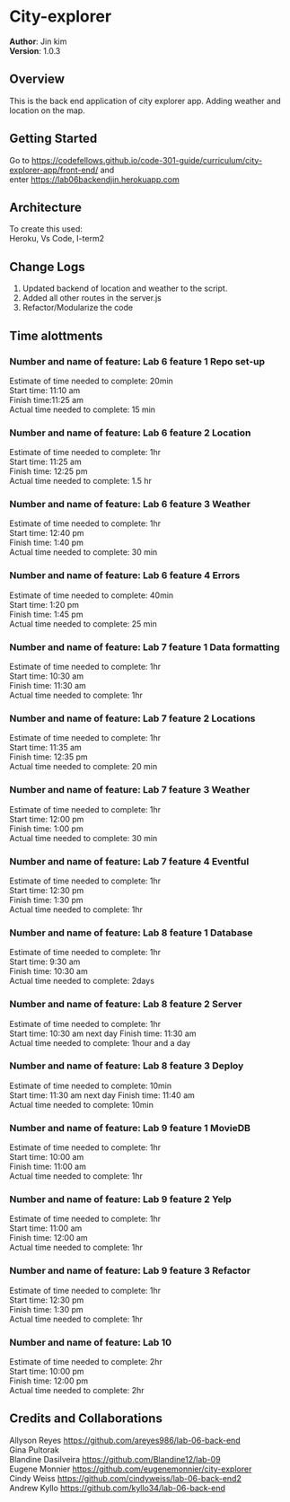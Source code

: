 # City-explorer  

**Author**: Jin kim  
**Version**: 1.0.3   

## Overview  
This is the back end application of city explorer app. Adding weather and location on the map.  

## Getting Started  
Go to https://codefellows.github.io/code-301-guide/curriculum/city-explorer-app/front-end/ and  
enter https://lab06backendjin.herokuapp.com 

## Architecture  
To create this used:  
Heroku, Vs Code, I-term2  
  
## Change Logs   
1. Updated backend of location and weather to the script.
2. Added all other routes in the server.js
3. Refactor/Modularize the code
 
## Time alottments
### Number and name of feature: Lab 6 feature 1 Repo set-up  
Estimate of time needed to complete: 20min  
Start time: 11:10 am  
Finish time:11:25 am  
Actual time needed to complete: 15 min  

### Number and name of feature: Lab 6 feature 2 Location  
Estimate of time needed to complete: 1hr  
Start time: 11:25 am  
Finish time: 12:25 pm  
Actual time needed to complete: 1.5 hr  

### Number and name of feature: Lab 6 feature 3 Weather  
Estimate of time needed to complete: 1hr  
Start time: 12:40 pm  
Finish time: 1:40 pm  
Actual time needed to complete: 30 min  


### Number and name of feature: Lab 6 feature 4 Errors  
Estimate of time needed to complete: 40min  
Start time: 1:20 pm  
Finish time: 1:45 pm  
Actual time needed to complete: 25 min  

### Number and name of feature: Lab 7 feature 1 Data formatting  
Estimate of time needed to complete: 1hr  
Start time: 10:30 am  
Finish time: 11:30 am  
Actual time needed to complete: 1hr

### Number and name of feature: Lab 7 feature 2 Locations  
Estimate of time needed to complete: 1hr  
Start time: 11:35 am  
Finish time: 12:35 pm  
Actual time needed to complete: 20 min 

### Number and name of feature: Lab 7 feature 3 Weather  
Estimate of time needed to complete: 1hr  
Start time: 12:00 pm  
Finish time: 1:00 pm  
Actual time needed to complete: 30 min  

### Number and name of feature: Lab 7 feature 4 Eventful  
Estimate of time needed to complete: 1hr  
Start time: 12:30 pm  
Finish time: 1:30 pm  
Actual time needed to complete: 1hr   

### Number and name of feature: Lab 8 feature 1 Database  
Estimate of time needed to complete: 1hr  
Start time: 9:30 am  
Finish time: 10:30 am  
Actual time needed to complete: 2days

### Number and name of feature: Lab 8 feature 2 Server  
Estimate of time needed to complete: 1hr  
Start time: 10:30 am  next day
Finish time: 11:30 am  
Actual time needed to complete: 1hour and a day

### Number and name of feature: Lab 8 feature 3 Deploy  
Estimate of time needed to complete: 10min  
Start time: 11:30 am  next day
Finish time: 11:40 am  
Actual time needed to complete: 10min

### Number and name of feature: Lab 9 feature 1 MovieDB  
Estimate of time needed to complete: 1hr  
Start time: 10:00 am  
Finish time: 11:00 am  
Actual time needed to complete: 1hr   

### Number and name of feature: Lab 9 feature 2 Yelp  
Estimate of time needed to complete: 1hr  
Start time: 11:00 am  
Finish time: 12:00 am  
Actual time needed to complete: 1hr    

### Number and name of feature: Lab 9 feature 3 Refactor  
Estimate of time needed to complete: 1hr  
Start time: 12:30 pm  
Finish time: 1:30 pm  
Actual time needed to complete: 1hr    

### Number and name of feature: Lab 10 
Estimate of time needed to complete: 2hr  
Start time: 10:00 pm  
Finish time: 12:00 pm  
Actual time needed to complete: 2hr    
  
## Credits and Collaborations  
Allyson Reyes
https://github.com/areyes986/lab-06-back-end    
Gina Pultorak  
Blandine Dasilveira https://github.com/Blandine12/lab-09    
Eugene Monnier https://github.com/eugenemonnier/city-explorer    
Cindy Weiss https://github.com/cindyweiss/lab-06-back-end2  
Andrew Kyllo https://github.com/kyllo34/lab-06-back-end